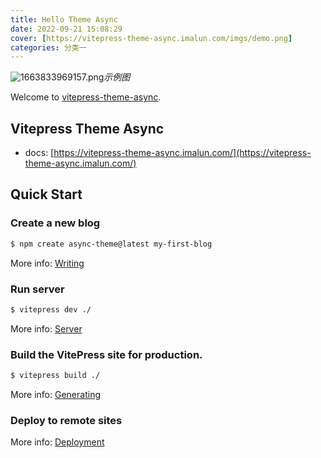 ```yaml
---
title: Hello Theme Async
date: 2022-09-21 15:08:29
cover: [https://vitepress-theme-async.imalun.com/imgs/demo.png]
categories: 分类一
---
```


![1663833969157.png](https://vitepress-theme-async.imalun.com/imgs/demo.png)_示例图_

Welcome to [vitepress-theme-async](https://vitepress-theme-async.imalun.com/).

<!--more-->

## Vitepress Theme Async

- docs: [https://vitepress-theme-async.imalun.com/](https://vitepress-theme-async.imalun.com/)

## Quick Start

### Create a new blog

```bash
$ npm create async-theme@latest my-first-blog
```

More info: [Writing](https://vitepress-theme-async.imalun.com/guide/)

### Run server

```bash
$ vitepress dev ./
```

More info: [Server](https://vitepress.dev/reference/cli#vitepress-build)

### Build the VitePress site for production.

```bash
$ vitepress build ./
```

More info: [Generating](https://vitepress.dev/reference/cli#vitepress-build)

### Deploy to remote sites

More info: [Deployment](https://vitepress.dev/guide/deploy)
